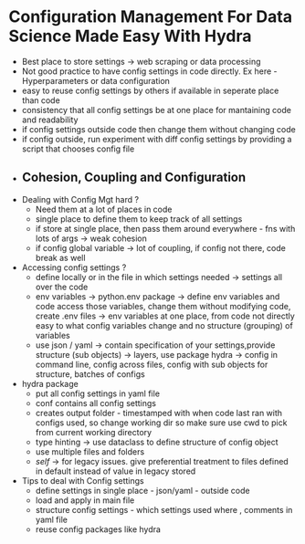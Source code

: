 # Configuration Management For Data Science Made Easy With Hydra

- Best place to store settings -> web scraping or data processing
- Not good practice to have config settings in code directly. Ex here - Hyperparameters or data configuration
- easy to reuse config settings by others if available in seperate place than code
- consistency that all config settings be at one place for mantaining code and readability
- if config settings outside code then change them without changing code
- if config outside, run experiment with diff config settings by providing a script that chooses config file
- Cohesion, Coupling and Configuration
    - 
- Dealing with Config Mgt hard ?
    - Need them at a lot of places in code
    - single place to define them to keep track of all settings
    - if store at single place, then pass them around everywhere - fns with lots of args -> weak cohesion
    - if config global variable -> lot of coupling, if config not there, code break as well
- Accessing config settings ?
    - define locally or in the file in which settings needed -> settings all over the code
    - env variables -> python.env package -> define env variables and code access those variables, change them without modifying code, create .env files -> env variables at one place, from code not directly easy to what config variables change and no structure (grouping) of variables 
    - use json / yaml -> contain specification of your settings,provide structure (sub objects) -> layers, use package hydra -> config in command line, config across files, config with sub objects for structure, batches of configs 
- hydra package
    - put all config settings in yaml file
    - conf contains all config settings
    - creates output folder - timestamped with when code last ran with configs used, so change working dir so make sure use cwd to pick from current working directory
    - type hinting -> use dataclass to define structure of config object
    - use multiple files and folders
    - _self_ -> for legacy issues. give preferential treatment to files defined in default instead of value in legacy stored
- Tips to deal with Config settings
    - define settings in single place - json/yaml - outside code
    - load and apply in main file
    - structure config settings - which settings used where , comments in yaml file
    - reuse config packages like hydra





